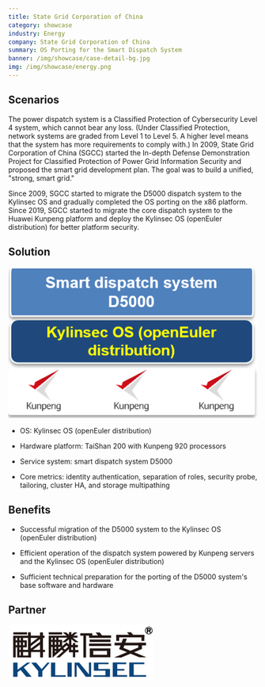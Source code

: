 ```yaml
---
title: State Grid Corporation of China
category: showcase
industry: Energy
company: State Grid Corporation of China
summary: OS Porting for the Smart Dispatch System
banner: /img/showcase/case-detail-bg.jpg
img: /img/showcase/energy.png
---
```


<div class="markdown">

## **Scenarios**

The power dispatch system is a Classified Protection of Cybersecurity Level 4 system, which cannot bear any loss. (Under Classified Protection, network systems are graded from Level 1 to Level 5. A higher level means that the system has more requirements to comply with.) In 2009, State Grid Corporation of China (SGCC) started the In-depth Defense Demonstration Project for Classified Protection of Power Grid Information Security and proposed the smart grid development plan. The goal was to build a unified, "strong, smart grid."

Since 2009, SGCC started to migrate the D5000 dispatch system to the Kylinsec OS and gradually completed the OS porting on the x86 platform. Since 2019, SGCC started to migrate the core dispatch system to the Huawei Kunpeng platform and deploy the Kylinsec OS (openEuler distribution) for better platform security.

## **Solution**

<div align="center" class="case-img"><img src="./e1.png"/></div>

- OS: Kylinsec OS (openEuler distribution)

- Hardware platform: TaiShan 200 with Kunpeng 920 processors

- Service system: smart dispatch system D5000

- Core metrics: identity authentication, separation of roles, security probe, tailoring, cluster HA, and storage multipathing

## **Benefits**

- Successful migration of the D5000 system to the Kylinsec OS (openEuler distribution)

- Efficient operation of the dispatch system powered by Kunpeng servers and the Kylinsec OS (openEuler distribution)

- Sufficient technical preparation for the porting of the D5000 system's base software and hardware

## Partner

<div ><img src="./xinan.png"/></div>

</div>